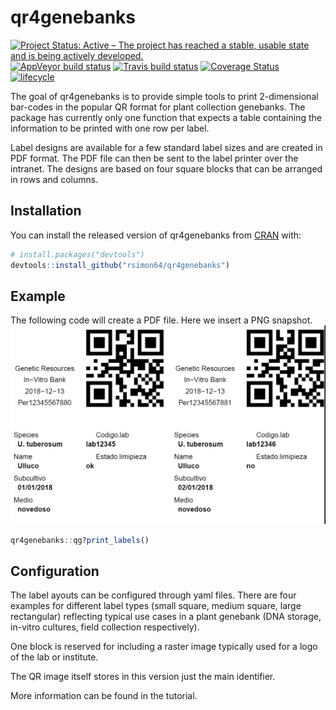 
<!-- README.md is generated from README.Rmd. Please edit that file -->

# qr4genebanks

[![Project Status: Active – The project has reached a stable, usable
state and is being actively
developed.](https://www.repostatus.org/badges/latest/active.svg)](https://www.repostatus.org/#active)
[![AppVeyor build
status](https://ci.appveyor.com/api/projects/status/github/rsimon64/qr4genebanks?branch=master&svg=true)](https://ci.appveyor.com/project/rsimon64/qr4genebanks)
[![Travis build
status](https://travis-ci.org/rsimon64/qr4genebanks.svg?branch=master)](https://travis-ci.org/rsimon64/qr4genebanks)
[![Coverage
Status](https://img.shields.io/codecov/c/github/rsimon64/qr4genebanks/master.svg)](https://codecov.io/github/rsimon64/qr4genebanks?branch=master)
[![lifecycle](https://img.shields.io/badge/lifecycle-maturing-blue.svg)](https://www.tidyverse.org/lifecycle/#maturing)

The goal of qr4genebanks is to provide simple tools to print
2-dimensional bar-codes in the popular QR format for plant collection
genebanks. The package has currently only one function that expects a
table containing the information to be printed with one row per label.

Label designs are available for a few standard label sizes and are
created in PDF format. The PDF file can then be sent to the label
printer over the intranet. The designs are based on four square blocks
that can be arranged in rows and columns.

## Installation

You can install the released version of qr4genebanks from
[CRAN](https://CRAN.R-project.org) with:

``` r
# install.packages("devtools")
devtools::install_github("rsimon64/qr4genebanks")
```

## Example

The following code will create a PDF file. Here we insert a PNG
snapshot. ![sample](sample.png)

``` r
qr4genebanks::qg?print_labels()
```

## Configuration

The label ayouts can be configured through yaml files. There are four
examples for different label types (small square, medium square, large
rectangular) reflecting typical use cases in a plant genebank (DNA
storage, in-vitro cultures, field collection respectively).

One block is reserved for including a raster image typically used for a
logo of the lab or institute.

The QR image itself stores in this version just the main identifier.

More information can be found in the tutorial.
